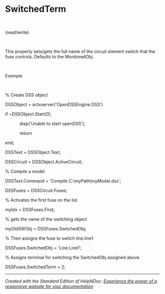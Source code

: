 # SwitchedTerm

&nbsp;

(read/write)

&nbsp;

This property sets/gets the full name of the circuit element switch that the fuse controls. Defaults to the MonitoredObj.

&nbsp;

*Example*

&nbsp;

% Create DSS object

DSSObject = actxserver('OpenDSSEngine.DSS')

if ~DSSObject.Start(0),

&nbsp; &nbsp; &nbsp; &nbsp; &nbsp; &nbsp; disp('Unable to start openDSS');

&nbsp; &nbsp; &nbsp; &nbsp; &nbsp; &nbsp; return

end;

DSSText = DSSObject.Text;

DSSCircuit = DSSObject.ActiveCircuit;

% Compile a model &nbsp; &nbsp;

DSSText.Command = 'Compile C:\\myPath\\myModel.dss';

DSSFuses = DSSCircuit.Fuses;

% Activates the first fuse on the list

myIdx = DSSFuses.First;

% gets the name of the switching object

myOldSWObj = DSSFuses.SwitchedObj;

% Then assigns the fuse to switch line.line1

DSSFuses.SwitchedObj = 'Line.Line1';

% Assigns terminal for switching the SwitchedObj assigned above

DSSFuses.SwitchedTerm = 2;

***
_Created with the Standard Edition of HelpNDoc: [Experience the power of a responsive website for your documentation](<https://www.helpndoc.com/feature-tour/produce-html-websites/>)_
